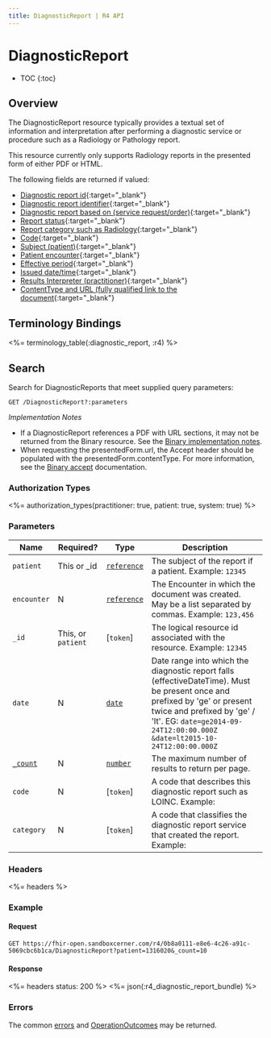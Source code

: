 ```yaml
---
title: DiagnosticReport | R4 API
---
```


# DiagnosticReport

* TOC
{:toc}

## Overview

The DiagnosticReport resource typically provides a textual set of information and interpretation after performing a
diagnostic service or procedure such as a Radiology or Pathology report.  

This resource currently only supports Radiology reports in the presented form of either PDF or HTML.

The following fields are returned if valued:

* [Diagnostic report id](http://hl7.org/fhir/r4/resource-definitions.html#Resource.id){:target="_blank"}
* [Diagnostic report identifier](http://hl7.org/fhir/r4/diagnosticreport-definitions.html#DiagnosticReport.identifier){:target="_blank"}
* [Diagnostic report based on (service request/order)](http://hl7.org/fhir/r4/diagnosticreport-definitions.html#DiagnosticReport.basedOn){:target="_blank"}
* [Report status](http://hl7.org/fhir/r4/diagnosticreport-definitions.html#DiagnosticReport.status){:target="_blank"}
* [Report category such as Radiology](http://hl7.org/fhir/r4/diagnosticreport-definitions.html#DiagnosticReport.category){:target="_blank"}
* [Code](http://hl7.org/fhir/r4/diagnosticreport-definitions.html#DiagnosticReport.code){:target="_blank"}
* [Subject (patient)](http://hl7.org/fhir/r4/diagnosticreport-definitions.html#DiagnosticReport.subject){:target="_blank"}
* [Patient encounter](http://hl7.org/fhir/r4/diagnosticreport-definitions.html#DiagnosticReport.encounter){:target="_blank"}
* [Effective period](http://hl7.org/fhir/r4/diagnosticreport-definitions.html#DiagnosticReport.effective_x_){:target="_blank"}
* [Issued date/time](http://hl7.org/fhir/r4/diagnosticreport-definitions.html#DiagnosticReport.issued){:target="_blank"}
* [Results Interpreter (practitioner)](http://hl7.org/fhir/r4/diagnosticreport-definitions.html#DiagnosticReport.resultsInterpreter){:target="_blank"}
* [ContentType and URL (fully qualified link to the document](http://hl7.org/fhir/r4/diagnosticreport-definitions.html#DiagnosticReport.presentedForm){:target="_blank"}

## Terminology Bindings

<%= terminology_table(:diagnostic_report, :r4) %>

## Search

Search for DiagnosticReports that meet supplied query parameters:

    GET /DiagnosticReport?:parameters

_Implementation Notes_

* If a DiagnosticReport references a PDF with URL sections, it may not be returned from the Binary resource. See the
[Binary implementation notes].
* When requesting the presentedForm.url, the Accept header should be populated with the presentedForm.contentType. For more
information, see the [Binary accept] documentation.

### Authorization Types

<%= authorization_types(practitioner: true, patient: true, system: true) %>

### Parameters

  Name             | Required?       | Type          | Description
-------------------|-----------------|---------------|-----------------------------------------------------------------------------------------------------------------------------------------------------------------------------------------------------------------------------------------
 `patient`         | This or _id        | [`reference`] | The subject of the report if a patient. Example: `12345`
 `encounter`       | N                  | [`reference`] | The Encounter in which the document was created. May be a list separated by commas. Example: `123,456`
 `_id`             | This, or `patient` | [`token`]  | The logical resource id associated with the resource. Example: `12345`
 `date`            | N                  | [`date`]      | Date range into which the diagnostic report falls (effectiveDateTime). Must be present once and prefixed by 'ge' or present twice and prefixed by 'ge' / 'lt'. EG: `date=ge2014-09-24T12:00:00.000Z` `&date=lt2015-10-24T12:00:00.000Z`
 [`_count`]        | N                  | [`number`]    | The maximum number of results to return per page.
 `code`            | N                  | [`token`]     | A code that describes this diagnostic report such as LOINC. Example:
 `category`        | N                  | [`token`]     | A code that classifies the diagnostic report service that created the report. Example:

### Headers

 <%= headers %>

### Example

#### Request

    GET https://fhir-open.sandboxcerner.com/r4/0b8a0111-e8e6-4c26-a91c-5069cbc6b1ca/DiagnosticReport?patient=1316020&_count=10

#### Response

<%= headers status: 200 %>
<%= json(:r4_diagnostic_report_bundle) %>

### Errors

The common [errors] and [OperationOutcomes] may be returned.

[`reference`]: http://hl7.org/fhir/dstu2/search.html#reference
[`date`]: http://hl7.org/fhir/dstu2/search.html#date
[`_count`]: http://hl7.org/fhir/dstu2/search.html#count
[`number`]: http://hl7.org/fhir/dstu2/search.html#number
[errors]: ../../#client-errors
[OperationOutcomes]: ../../#operation-outcomes
[Binary accept]: ../../infrastructure/binary/#headers
[Binary implementation notes]: ../../infrastructure/binary/#retrieve-by-id
